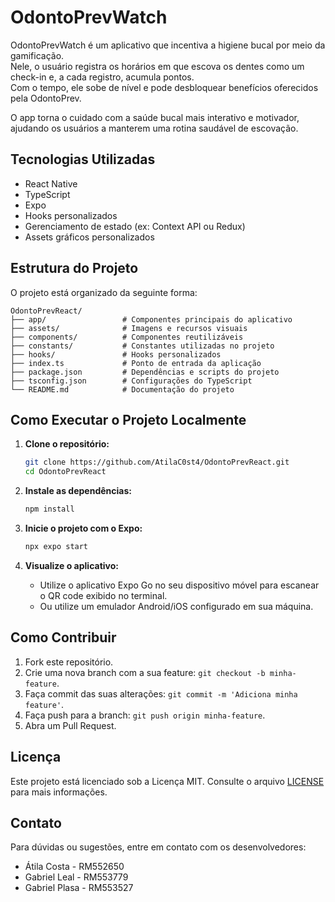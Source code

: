 # OdontoPrevWatch

OdontoPrevWatch é um aplicativo que incentiva a higiene bucal por meio da gamificação.  
Nele, o usuário registra os horários em que escova os dentes como um check-in e, a cada registro, acumula pontos.  
Com o tempo, ele sobe de nível e pode desbloquear benefícios oferecidos pela OdontoPrev.

O app torna o cuidado com a saúde bucal mais interativo e motivador, ajudando os usuários a manterem uma rotina saudável de escovação.

## Tecnologias Utilizadas

- React Native
- TypeScript
- Expo
- Hooks personalizados
- Gerenciamento de estado (ex: Context API ou Redux)
- Assets gráficos personalizados

## Estrutura do Projeto

O projeto está organizado da seguinte forma:

```
OdontoPrevReact/
├── app/                 # Componentes principais do aplicativo
├── assets/              # Imagens e recursos visuais
├── components/          # Componentes reutilizáveis
├── constants/           # Constantes utilizadas no projeto
├── hooks/               # Hooks personalizados
├── index.ts             # Ponto de entrada da aplicação
├── package.json         # Dependências e scripts do projeto
├── tsconfig.json        # Configurações do TypeScript
└── README.md            # Documentação do projeto
```

## Como Executar o Projeto Localmente

1. **Clone o repositório:**

   ```bash
   git clone https://github.com/AtilaC0st4/OdontoPrevReact.git
   cd OdontoPrevReact
   ```

2. **Instale as dependências:**

   ```bash
   npm install
   ```

3. **Inicie o projeto com o Expo:**

   ```bash
   npx expo start
   ```

4. **Visualize o aplicativo:**

   - Utilize o aplicativo Expo Go no seu dispositivo móvel para escanear o QR code exibido no terminal.
   - Ou utilize um emulador Android/iOS configurado em sua máquina.

## Como Contribuir

1. Fork este repositório.
2. Crie uma nova branch com a sua feature: `git checkout -b minha-feature`.
3. Faça commit das suas alterações: `git commit -m 'Adiciona minha feature'`.
4. Faça push para a branch: `git push origin minha-feature`.
5. Abra um Pull Request.

## Licença

Este projeto está licenciado sob a Licença MIT. Consulte o arquivo [LICENSE](LICENSE) para mais informações.

## Contato

Para dúvidas ou sugestões, entre em contato com os desenvolvedores:

- Átila Costa - RM552650
- Gabriel Leal - RM553779
- Gabriel Plasa - RM553527
